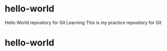 # hello-world
Hello World repository for Git Learning 
This is my practice repository for Git
# hello-world
